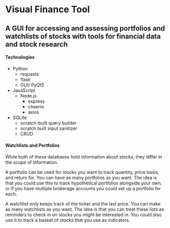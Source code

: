 # Visual Finance Tool

## A GUI for accessing and assessing portfolios and watchlists of stocks with tools for financial data and stock research

#### **Technologies**
- Python
  - requests
  - flask
  - GUI/ PyQt5
- JavaScript
  - Node.js
    - express
    - cheerio
    - axios
- SQLite
  - scratch-built query builder
  - scratch built input sanitizer
  - CRUD

#### Watchlists and Portfolios
While both of these databases hold information about stocks, they differ in the scope of information.

A portfolio can be used for stocks you want to track quantity, price basis, and return for.
You can have as many portfolios as you want.
The idea is that you could use this to track hypothetical portfolios alongside your own, or if you have multiple brokerage accounts you could set up a portfolio for each.

A watchlist only keeps track of the ticker and the last price.
You can make as many watchlists as you want.
The idea is that you can treat these lists as reminders to check in on stocks you might be interested in. You could also use it to track a basket of stocks that you use as indicators.
